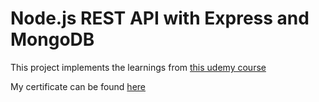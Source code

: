 # Node.js REST API with Express and MongoDB

This project implements the learnings from [this udemy course](https://www.udemy.com/course/nodejs-rest-api-jwt-security-mongodb-complete-guide/)

My certificate can be found [here](https://ude.my/UC-cd005099-5691-4999-ae63-4bbd96886e47)
